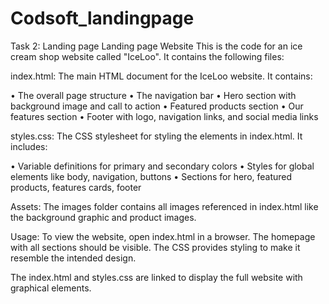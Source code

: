 # Codsoft_landingpage
Task 2: Landing page
Landing page Website
This is the code for an ice cream shop website called "IceLoo". It contains the following files:

index.html:
The main HTML document for the IceLoo website. It contains:

• The overall page structure
• The navigation bar
• Hero section with background image and call to action
• Featured products section
• Our features section
• Footer with logo, navigation links, and social media links

styles.css:
The CSS stylesheet for styling the elements in index.html. It includes:

•  Variable definitions for primary and secondary colors
•  Styles for global elements like body, navigation, buttons
•  Sections for hero, featured products, features cards, footer

Assets:
The images folder contains all images referenced in index.html like the background graphic and product images.

Usage:
To view the website, open index.html in a browser. The homepage with all sections should be visible. The CSS provides styling to make it resemble the intended design.

The index.html and styles.css are linked to display the full website with graphical elements.
